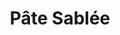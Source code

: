 ---
layout: recette
categories: [recettes]
hidden: true
lang: fr
sitemap: true
title: Pâte Sablée
type: boulangerie
utensils:
  - robot
  - couteau
  - spatule-silicone
  - rouleau
recettes:
  Classique:
    ingredients: 
      - nom: farine blanche
        qte: 265
        unite: gr
        variable: true
      - nom: beurre
        qte: 210
        unite: gr
      - nom: sucre glace
        qte: 25
        unite: gr
      - nom: sel
        qte: 3
        unite: gr
      - nom: eau froide
        qte: 60
        unite: mL
    preconditions:
      - Le beurre doit être froid
    etapes:
      - label: Préparation
        details:
          - Verser 2/3 de la farine, le sucre et le sel dans le bol du robot
          - Mixer deux fois 
          - Couper le beurre en petits dés
          - Ajouter le beurre 
          - Mixer jusqu'à incorporation (environ 25 coups)
          - Bien racler les bords
          - Ajouter la farine restante
          - Mixer jusqu'à incorporation (environ 5 coups)
          - Déverser la pâte dans un saladier
          - Ajouter l'eau et mélanger à la main
          - Former une boule
          - Fraser
          - Reformer une boule
          - Aplatir légèrement la boule
          - Filmer
          - Réserver minimum 2 heures au frais, maximum 3 jours
          - Abaisser
          - Réserver 20 minutes au frais
      - label: Cuisson
        emoji: 🔥
        details:
          - "À blanc : 170°C pour 15 à 20 minutes"
notes:
  - Ne pas trop travailler la pâte sinon elle va durcir a la cuisson
  - Fraiser une nouvelle fois la pâte si elle est trop friable
  - label: Gestes
    link: https://www.youtube.com/watch?v=6x3OldldC_g
  - Une pâte sablée s'obtient par sablage. Une pâte sucrée s'obtient par crémage du beurre avec le sucre
variantes:
  - label: Avec de la poudre d'amandes
    todo: true
  - label: Avec des graines de pavot
    todo: true
---
